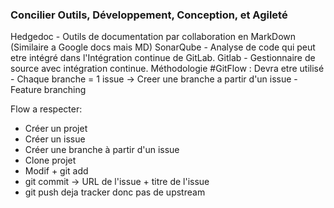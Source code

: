 ### Concilier Outils, Développement, Conception, et Agileté

Hedgedoc - Outils de documentation par collaboration en MarkDown (Similaire a Google docs mais MD)
SonarQube -  Analyse de code qui peut etre intégré dans l'Intégration continue de GitLab.
Gitlab -  Gestionnaire de source avec intégration continue.
Méthodologie #GitFlow : Devra etre utilisé
	- Chaque branche = 1 issue -> Creer une branche a partir d'un issue
	- Feature branching

Flow a respecter: 
- Créer un projet
- Créer un issue
- Créer une branche à partir d'un issue
- Clone projet 
- Modif + git add
- git commit -> URL de l'issue + titre de l'issue 
- git push deja tracker donc pas de upstream






